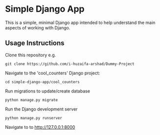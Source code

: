 # Simple Django App
This is a simple, minimal Django app intended to help understand the main aspects of working with Django.

## Usage Instructions
Clone this repository e.g.

```
git clone https://github.com/i-huzaifa-arshad/Dummy-Project
```

Navigate to the 'cool_counters' Django project:

```
cd simple-django-app/cool_counters
```

Run migrations to update/create database
```
python manage.py migrate
```

Run the Django development server
```
python manage.py runserver
```

Navigate to to http://127.0.0.1:8000
